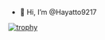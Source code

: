 - 👋 Hi, I’m @Hayatto9217

<!-- I'm studying game-related topics in python/go and c++ on a daily basis. -->



[![trophy](https://github-profile-trophy.vercel.app/?username=ryo-ma)](https://github.com/ryo-ma/github-profile-trophy)
